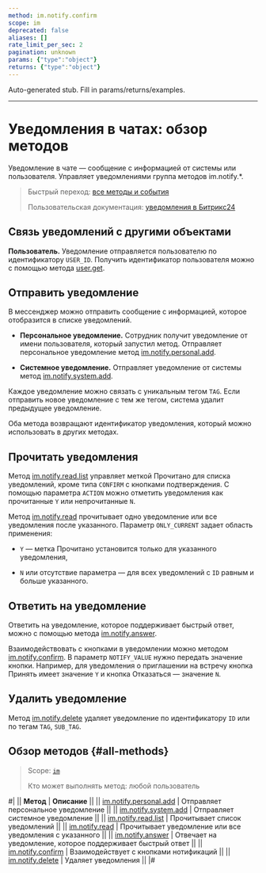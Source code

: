 ```yaml
---
method: im.notify.confirm
scope: im
deprecated: false
aliases: []
rate_limit_per_sec: 2
pagination: unknown
params: {"type":"object"}
returns: {"type":"object"}
---
```


Auto-generated stub. Fill in params/returns/examples.

---

# Уведомления в чатах: обзор методов

Уведомление в чате — сообщение с информацией от системы или пользователя. Управляет уведомлениями группа методов im.notify.*.

> Быстрый переход: [все методы и события](#all-methods) 
> 
> Пользовательская документация: [уведомления в Битрикс24](https://helpdesk.bitrix24.ru/open/18985244/)

## Связь уведомлений с другими объектами

**Пользователь.** Уведомление отправляется пользователю по идентификатору `USER_ID`. Получить идентификатор пользователя можно с помощью метода [user.get](../../user/user-get.md).

## Отправить уведомление

В мессенджер можно отправить сообщение с информацией, которое отобразится в списке уведомлений.

- **Персональное уведомление.** Сотрудник получит уведомление от имени пользователя, который запустил метод. Отправляет персональное уведомление метод [im.notify.personal.add](./im-notify-personal-add.md).

- **Системное уведомление.** Отправляет уведомление от системы метод [im.notify.system.add](./im-notify-system-add.md).

Каждое уведомление можно связать с уникальным тегом `TAG`. Если отправить новое уведомление с тем же тегом, система удалит предыдущее уведомление.

Оба метода возвращают идентификатор уведомления, который можно использовать в других методах.

## Прочитать уведомления

Метод [im.notify.read.list](./im-notify-read-list.md) управляет меткой Прочитано для списка уведомлений, кроме типа `CONFIRM` c кнопками подтверждения. С помощью параметра `ACTION` можно отметить уведомления как прочитанные `Y` или непрочитанные `N`.

Метод [im.notify.read](./im-notify-read.md) прочитывает одно уведомление или все уведомления после указанного. Параметр `ONLY_CURRENT` задает область применения:

- `Y` — метка Прочитано установится только для указанного уведомления,

- `N` или отсутствие параметра — для всех уведомлений с `ID` равным и больше указанного.

## Ответить на уведомление

Ответить на уведомление, которое поддерживает быстрый ответ, можно с помощью метода [im.notify.answer](./im-notify-answer.md).

Взаимодействовать с кнопками в уведомлении можно методом [im.notify.confirm](./im-notify-confirm.md). В параметр `NOTIFY_VALUE` нужно передать значение кнопки. Например, для уведомления о приглашении на встречу кнопка Принять имеет значение `Y` и кнопка Отказаться — значение `N`.

## Удалить уведомление

Метод [im.notify.delete](./im-notify-delete.md) удаляет уведомление по идентификатору `ID` или по тегам `TAG`, `SUB_TAG`.

## Обзор методов {#all-methods}

> Scope: [`im`](../../scopes/permissions.md)
>
> Кто может выполнять метод: любой пользователь

#|
|| **Метод** | **Описание** ||
|| [im.notify.personal.add](./im-notify-personal-add.md) | Отправляет персональное уведомление ||
|| [im.notify.system.add](./im-notify-system-add.md) | Отправляет системное уведомление ||
|| [im.notify.read.list](./im-notify-read-list.md) | Прочитывает список уведомлений ||
|| [im.notify.read](./im-notify-read.md) | Прочитывает уведомление или все уведомления с указанного ||
|| [im.notify.answer](./im-notify-answer.md) | Отвечает на уведомление, которое поддерживает быстрый ответ ||
|| [im.notify.confirm](./im-notify-confirm.md) | Взаимодействует с кнопками нотификаций ||
|| [im.notify.delete](./im-notify-delete.md) | Удаляет уведомления ||
|#

